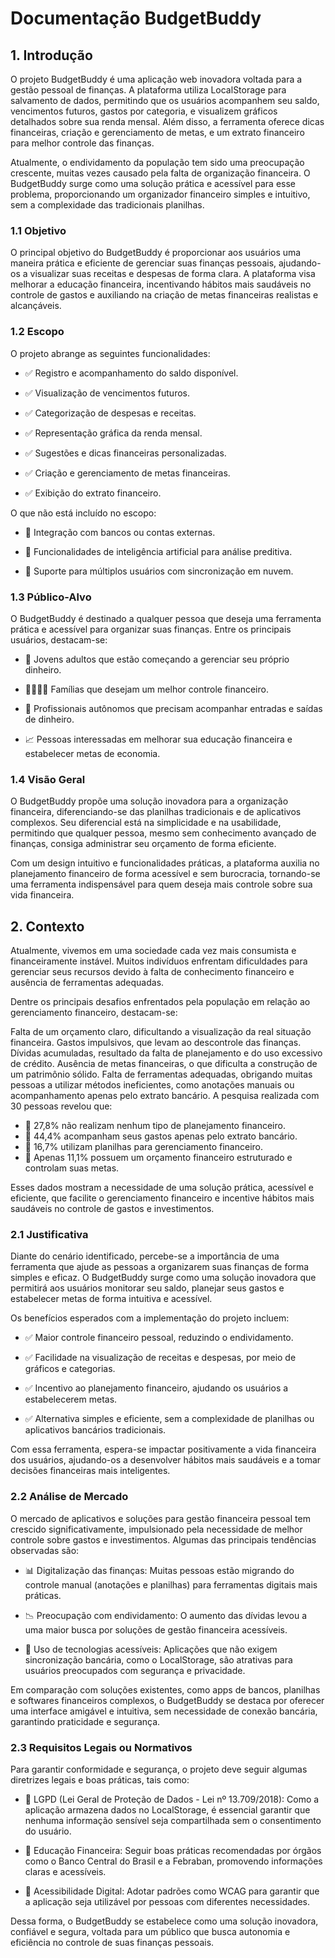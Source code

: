 # Documentação BudgetBuddy


## 1. Introdução
O projeto BudgetBuddy é uma aplicação web inovadora voltada para a gestão pessoal de finanças. A plataforma utiliza LocalStorage para salvamento de dados, permitindo que os usuários acompanhem seu saldo, vencimentos futuros, gastos por categoria, e visualizem gráficos detalhados sobre sua renda mensal. Além disso, a ferramenta oferece dicas financeiras, criação e gerenciamento de metas, e um extrato financeiro para melhor controle das finanças.

Atualmente, o endividamento da população tem sido uma preocupação crescente, muitas vezes causado pela falta de organização financeira. O BudgetBuddy surge como uma solução prática e acessível para esse problema, proporcionando um organizador financeiro simples e intuitivo, sem a complexidade das tradicionais planilhas.

###  1.1 Objetivo
O principal objetivo do BudgetBuddy é proporcionar aos usuários uma maneira prática e eficiente de gerenciar suas finanças pessoais, ajudando-os a visualizar suas receitas e despesas de forma clara. A plataforma visa melhorar a educação financeira, incentivando hábitos mais saudáveis no controle de gastos e auxiliando na criação de metas financeiras realistas e alcançáveis.

### 1.2 Escopo
O projeto abrange as seguintes funcionalidades:

- ✅ Registro e acompanhamento do saldo disponível.

- ✅ Visualização de vencimentos futuros.

- ✅ Categorização de despesas e receitas.

- ✅ Representação gráfica da renda mensal.

- ✅ Sugestões e dicas financeiras personalizadas.

- ✅ Criação e gerenciamento de metas financeiras.

- ✅ Exibição do extrato financeiro.


O que não está incluído no escopo:

- 🚫 Integração com bancos ou contas externas.

- 🚫 Funcionalidades de inteligência artificial para análise preditiva.

- 🚫 Suporte para múltiplos usuários com sincronização em nuvem.

### 1.3 Público-Alvo
O BudgetBuddy é destinado a qualquer pessoa que deseja uma ferramenta prática e acessível para organizar suas finanças. Entre os principais usuários, destacam-se:

- 👤 Jovens adultos que estão começando a gerenciar seu próprio dinheiro.

- 👨‍👩‍👧‍👦 Famílias que desejam um melhor controle financeiro.

- 💼 Profissionais autônomos que precisam acompanhar entradas e saídas de dinheiro.

- 📈 Pessoas interessadas em melhorar sua educação financeira e estabelecer metas de economia.

### 1.4 Visão Geral
O BudgetBuddy propõe uma solução inovadora para a organização financeira, diferenciando-se das planilhas tradicionais e de aplicativos complexos. Seu diferencial está na simplicidade e na usabilidade, permitindo que qualquer pessoa, mesmo sem conhecimento avançado de finanças, consiga administrar seu orçamento de forma eficiente.

Com um design intuitivo e funcionalidades práticas, a plataforma auxilia no planejamento financeiro de forma acessível e sem burocracia, tornando-se uma ferramenta indispensável para quem deseja mais controle sobre sua vida financeira.


## 2. Contexto
Atualmente, vivemos em uma sociedade cada vez mais consumista e financeiramente instável. Muitos indivíduos enfrentam dificuldades para gerenciar seus recursos devido à falta de conhecimento financeiro e ausência de ferramentas adequadas.

Dentre os principais desafios enfrentados pela população em relação ao gerenciamento financeiro, destacam-se:

Falta de um orçamento claro, dificultando a visualização da real situação financeira.
Gastos impulsivos, que levam ao descontrole das finanças.
Dívidas acumuladas, resultado da falta de planejamento e do uso excessivo de crédito.
Ausência de metas financeiras, o que dificulta a construção de um patrimônio sólido.
Falta de ferramentas adequadas, obrigando muitas pessoas a utilizar métodos ineficientes, como anotações manuais ou acompanhamento apenas pelo extrato bancário.
A pesquisa realizada com 30 pessoas revelou que:
- 📌 27,8% não realizam nenhum tipo de planejamento financeiro.
- 📌 44,4% acompanham seus gastos apenas pelo extrato bancário.
- 📌 16,7% utilizam planilhas para gerenciamento financeiro.
- 📌 Apenas 11,1% possuem um orçamento financeiro estruturado e controlam suas metas.

Esses dados mostram a necessidade de uma solução prática, acessível e eficiente, que facilite o gerenciamento financeiro e incentive hábitos mais saudáveis no controle de gastos e investimentos.

### 2.1 Justificativa
Diante do cenário identificado, percebe-se a importância de uma ferramenta que ajude as pessoas a organizarem suas finanças de forma simples e eficaz. O BudgetBuddy surge como uma solução inovadora que permitirá aos usuários monitorar seu saldo, planejar seus gastos e estabelecer metas de forma intuitiva e acessível.

Os benefícios esperados com a implementação do projeto incluem:
- ✅ Maior controle financeiro pessoal, reduzindo o endividamento.

- ✅ Facilidade na visualização de receitas e despesas, por meio de gráficos e categorias.

- ✅ Incentivo ao planejamento financeiro, ajudando os usuários a estabelecerem metas.

- ✅ Alternativa simples e eficiente, sem a complexidade de planilhas ou aplicativos bancários tradicionais.

Com essa ferramenta, espera-se impactar positivamente a vida financeira dos usuários, ajudando-os a desenvolver hábitos mais saudáveis e a tomar decisões financeiras mais inteligentes.

### 2.2 Análise de Mercado
O mercado de aplicativos e soluções para gestão financeira pessoal tem crescido significativamente, impulsionado pela necessidade de melhor controle sobre gastos e investimentos. Algumas das principais tendências observadas são:

- 📊 Digitalização das finanças: Muitas pessoas estão migrando do controle manual (anotações e planilhas) para ferramentas digitais mais práticas.

- 📉 Preocupação com endividamento: O aumento das dívidas levou a uma maior busca por soluções de gestão financeira acessíveis.

- 📱 Uso de tecnologias acessíveis: Aplicações que não exigem sincronização bancária, como o LocalStorage, são atrativas para usuários preocupados com segurança e privacidade.

Em comparação com soluções existentes, como apps de bancos, planilhas e softwares financeiros complexos, o BudgetBuddy se destaca por oferecer uma interface amigável e intuitiva, sem necessidade de conexão bancária, garantindo praticidade e segurança.

### 2.3 Requisitos Legais ou Normativos
Para garantir conformidade e segurança, o projeto deve seguir algumas diretrizes legais e boas práticas, tais como:

- 📌 LGPD (Lei Geral de Proteção de Dados - Lei nº 13.709/2018): Como a aplicação armazena dados no LocalStorage, é essencial garantir que nenhuma informação sensível seja compartilhada sem o consentimento do usuário.

- 📌 Educação Financeira: Seguir boas práticas recomendadas por órgãos como o Banco Central do Brasil e a Febraban, promovendo informações claras e acessíveis.

- 📌 Acessibilidade Digital: Adotar padrões como WCAG para garantir que a aplicação seja utilizável por pessoas com diferentes necessidades.

Dessa forma, o BudgetBuddy se estabelece como uma solução inovadora, confiável e segura, voltada para um público que busca autonomia e eficiência no controle de suas finanças pessoais.
